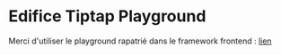 # Edifice Tiptap Playground

Merci d'utiliser le playground rapatrié dans le framework frontend : [lien](https://github.com/edificeio/edifice-frontend-framework/tree/develop/apps/tiptap-playground)
